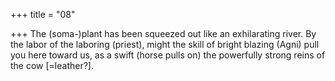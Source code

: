 +++
title = "08"

+++
The (soma-)plant has been squeezed out like an exhilarating river. By  the labor of the laboring (priest), might the skill
of bright blazing (Agni) pull you here toward us, as a swift (horse pulls  on) the powerfully strong reins of the cow [=leather?].